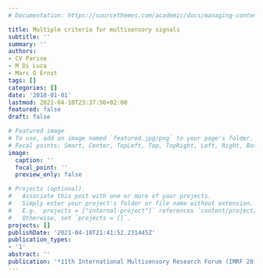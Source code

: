 ```yaml
---
# Documentation: https://sourcethemes.com/academic/docs/managing-content/

title: Multiple criteria for multisensory signals
subtitle: ''
summary: ''
authors:
- CV Parise
- M Di Luca
- Marc O Ernst
tags: []
categories: []
date: '2010-01-01'
lastmod: 2021-04-10T23:37:56+02:00
featured: false
draft: false

# Featured image
# To use, add an image named `featured.jpg/png` to your page's folder.
# Focal points: Smart, Center, TopLeft, Top, TopRight, Left, Right, BottomLeft, Bottom, BottomRight.
image:
  caption: ''
  focal_point: ''
  preview_only: false

# Projects (optional).
#   Associate this post with one or more of your projects.
#   Simply enter your project's folder or file name without extension.
#   E.g. `projects = ["internal-project"]` references `content/project/deep-learning/index.md`.
#   Otherwise, set `projects = []`.
projects: []
publishDate: '2021-04-10T21:41:52.231445Z'
publication_types:
- '1'
abstract: ''
publication: '*11th International Multisensory Research Forum (IMRF 2010)*'
---
```

